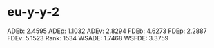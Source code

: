 # eu-y-y-2

ADEb: 2.4595
ADEp: 1.1032
ADEv: 2.8294
FDEb: 4.6273
FDEp: 2.2887
FDEv: 5.1523
Rank: 1534
WSADE: 1.7468
WSFDE: 3.3759